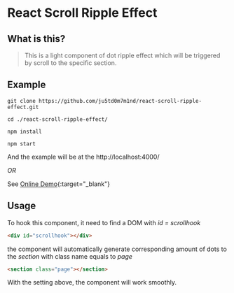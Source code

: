 # React Scroll Ripple Effect

## What is this?
> This is a light component of dot ripple effect
> which will be triggered by scroll to the specific section. 

## Example


```
git clone https://github.com/ju5td0m7m1nd/react-scroll-ripple-effect.git

cd ./react-scroll-ripple-effect/

npm install

npm start
```
And the example will be at the http://localhost:4000/

*OR*

See [Online Demo](http://www.ju5td0m7m1nd.com/entertainment){:target="_blank"}

## Usage

To hook this component, it need to find a DOM with _id = scrollhook_
``` html
<div id="scrollhook"></div>
```
the component will automatically generate corresponding amount of dots
to the _section_ with class name equals to _page_

``` html
<section class="page"></section>
```
With the setting above, the component will work smoothly.

